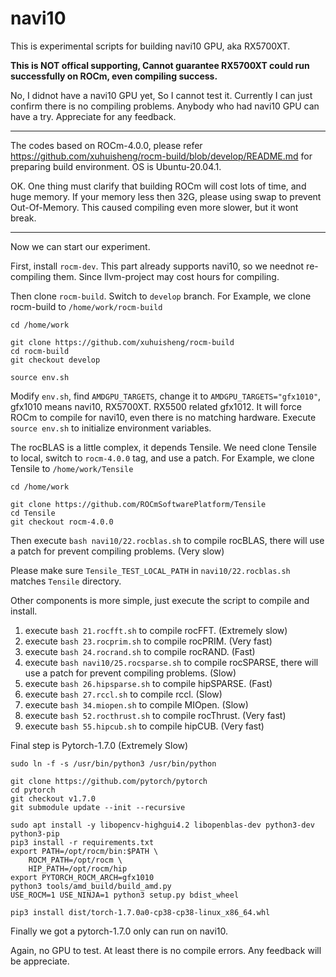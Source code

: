 # navi10

This is experimental scripts for building navi10 GPU, aka RX5700XT.

**This is NOT offical supporting, Cannot guarantee RX5700XT could run successfully on ROCm, even compiling success.**

No, I didnot have a navi10 GPU yet, So I cannot test it. Currently I can just confirm there is no compiling problems. Anybody who had navi10 GPU can have a try. Appreciate for any feedback.

---

The codes based on ROCm-4.0.0, please refer <https://github.com/xuhuisheng/rocm-build/blob/develop/README.md> for preparing build environment. OS is Ubuntu-20.04.1.

OK. One thing must clarify that building ROCm will cost lots of time, and huge memory. If your memory less then 32G, please using swap to prevent Out-Of-Memory.
This caused compiling even more slower, but it wont break.

---

Now we can start our experiment.

First, install `rocm-dev`. This part already supports navi10, so we neednot re-compiling them. Since llvm-project may cost hours for compiling.

Then clone `rocm-build`. Switch to `develop` branch.
For Example, we clone rocm-build to `/home/work/rocm-build`

```
cd /home/work

git clone https://github.com/xuhuisheng/rocm-build
cd rocm-build
git checkout develop

source env.sh

```

Modify `env.sh`, find `AMDGPU_TARGETS`, change it to `AMDGPU_TARGETS="gfx1010"`, gfx1010 means navi10, RX5700XT. RX5500 related gfx1012.
It will force ROCm to compile for navi10, even there is no matching hardware. Execute `source env.sh` to initialize environment variables.

The rocBLAS is a little complex, it depends Tensile. We need clone Tensile to local, switch to `rocm-4.0.0` tag, and use a patch.
For Example, we clone Tensile to `/home/work/Tensile`

```
cd /home/work

git clone https://github.com/ROCmSoftwarePlatform/Tensile
cd Tensile
git checkout rocm-4.0.0

```

Then execute `bash navi10/22.rocblas.sh` to compile rocBLAS, there will use a patch for prevent compiling problems. (Very slow)

Please make sure `Tensile_TEST_LOCAL_PATH` in `navi10/22.rocblas.sh` matches `Tensile` directory.

Other components is more simple, just execute the script to compile and install.

1. execute `bash 21.rocfft.sh` to compile rocFFT. (Extremely slow)
2. execute `bash 23.rocprim.sh` to compile rocPRIM. (Very fast)
3. execute `bash 24.rocrand.sh` to compile rocRAND. (Fast)
4. execute `bash navi10/25.rocsparse.sh` to compile rocSPARSE, there will use a patch for prevent compiling problems. (Slow)
5. execute `bash 26.hipsparse.sh` to compile hipSPARSE. (Fast)
6. execute `bash 27.rccl.sh` to compile rccl. (Slow)
7. execute `bash 34.miopen.sh` to compile MIOpen. (Slow)
8. execute `bash 52.rocthrust.sh` to compile rocThrust. (Very fast)
9. execute `bash 55.hipcub.sh` to compile hipCUB. (Very fast)

Final step is Pytorch-1.7.0 (Extremely Slow)

```
sudo ln -f -s /usr/bin/python3 /usr/bin/python

git clone https://github.com/pytorch/pytorch
cd pytorch
git checkout v1.7.0
git submodule update --init --recursive

sudo apt install -y libopencv-highgui4.2 libopenblas-dev python3-dev python3-pip
pip3 install -r requirements.txt
export PATH=/opt/rocm/bin:$PATH \
    ROCM_PATH=/opt/rocm \
    HIP_PATH=/opt/rocm/hip 
export PYTORCH_ROCM_ARCH=gfx1010
python3 tools/amd_build/build_amd.py
USE_ROCM=1 USE_NINJA=1 python3 setup.py bdist_wheel

pip3 install dist/torch-1.7.0a0-cp38-cp38-linux_x86_64.whl

```

Finally we got a pytorch-1.7.0 only can run on navi10.

Again, no GPU to test. At least there is no compile errors. Any feedback will be appreciate.

